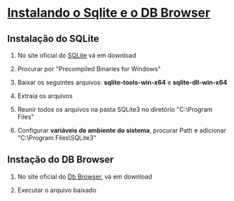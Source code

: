 # [Instalando o Sqlite e o DB Browser](https://youtu.be/YE6RwSUU-CY?si=6XU9aJsYOyhf-7Rp)

## Instalação do SQLite

1. No site oficial do [SQLite](https://sqlite.org/) vá em download

2. Procurar por "Precompiled Binaries for Windows"

3. Baixar os seguintes arquivos: **sqlite-tools-win-x64** e **sqlite-dll-win-x64**

4. Extraia os arquivos

5. Reunir todos os arquivos na pasta SQLite3 no diretório "C:\Program Files"

6. Configurar **variáveis de ambiente do sistema**, procurar Path e adicionar "C:\Program Files\SQLite3"

## Instação do DB Browser

1. No site oficial do [Db Browser](https://sqlitebrowser.org/), vá em download

2. Executar o arquivo baixado